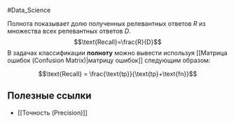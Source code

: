 #Data_Science 

Полнота показывает долю полученных релевантных ответов $R$ из множества всех релевантных ответов $D$.
$$\text{Recall}=\frac{R}{D}$$
В задачах классификации **полноту** можно вывести используя [[Матрица ошибок (Confusion Matrix)|матрицу ошибок]] следующим образом:

$$\text{Recall} = \frac{\text{tp}}{\text{tp}+\text{fn}}$$
## Полезные ссылки
- [[Точность (Precision)]]